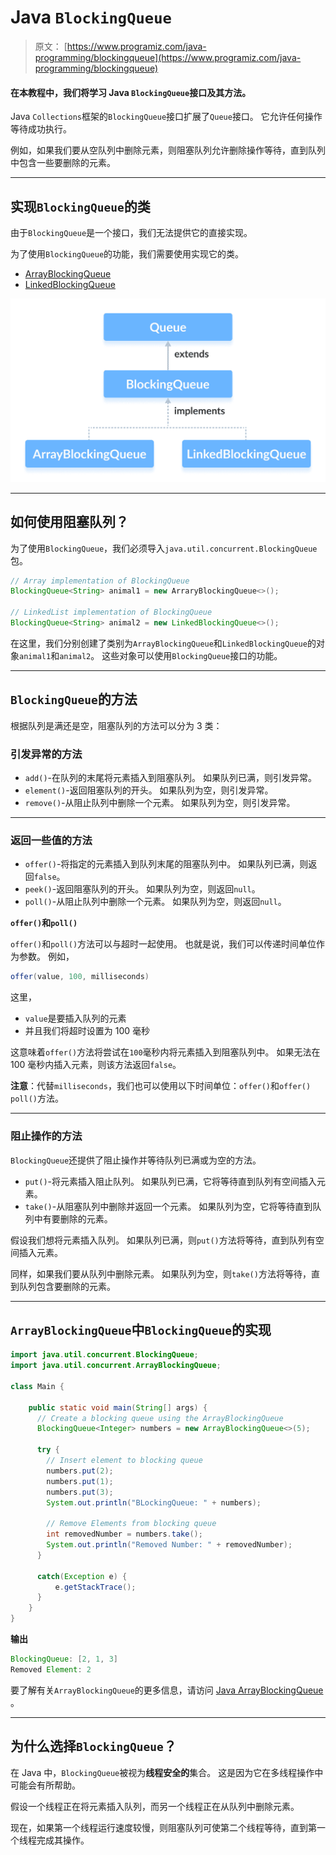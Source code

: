 # Java `BlockingQueue`

> 原文： [https://www.programiz.com/java-programming/blockingqueue](https://www.programiz.com/java-programming/blockingqueue)

#### 在本教程中，我们将学习 Java `BlockingQueue`接口及其方法。

Java `Collections`框架的`BlockingQueue`接口扩展了`Queue`接口。 它允许任何操作等待成功执行。

例如，如果我们要从空队列中删除元素，则阻塞队列允许删除操作等待，直到队列中包含一些要删除的元素。

* * *

## 实现`BlockingQueue`的类

由于`BlockingQueue`是一个接口，我们无法提供它的直接实现。

为了使用`BlockingQueue`的功能，我们需要使用实现它的类。

*   [ArrayBlockingQueue](/java-programming/arrayblockingqueue "Java ArrayBlockingQueue Class")
*   [LinkedBlockingQueue](/java-programming/linkedblockingqueue "Java LinkedBlockingQueue Class")

![ArrayBlockingQueue and LinkedBlockingQueue implements the BlockingQueue interface in Java.](img/7062cb98a9dbc593873ba5a06482eae5.png)

* * *

## 如何使用阻塞队列？

为了使用`BlockingQueue`，我们必须导入`java.util.concurrent.BlockingQueue`包。

```java
// Array implementation of BlockingQueue
BlockingQueue<String> animal1 = new ArraryBlockingQueue<>();

// LinkedList implementation of BlockingQueue
BlockingQueue<String> animal2 = new LinkedBlockingQueue<>(); 
```

在这里，我们分别创建了类别为`ArrayBlockingQueue`和`LinkedBlockingQueue`的对象`animal1`和`animal2`。 这些对象可以使用`BlockingQueue`接口的功能。

* * *

## `BlockingQueue`的方法

根据队列是满还是空，阻塞队列的方法可以分为 3 类：

### 引发异常的方法

*   `add()`-在队列的末尾将元素插入到阻塞队列。 如果队列已满，则引发异常。
*   `element()`-返回阻塞队列的开头。 如果队列为空，则引发异常。
*   `remove()`-从阻止队列中删除一个元素。 如果队列为空，则引发异常。

* * *

### 返回一些值的方法

*   `offer()`-将指定的元素插入到队列末尾的阻塞队列中。 如果队列已满，则返回`false`。
*   `peek()`-返回阻塞队列的开头。 如果队列为空，则返回`null`。
*   `poll()`-从阻止队列中删除一个元素。 如果队列为空，则返回`null`。

**`offer()`和`poll()`**

`offer()`和`poll()`方法可以与超时一起使用。 也就是说，我们可以传递时间单位作为参数。 例如，

```java
offer(value, 100, milliseconds) 
```

这里，

*   `value`是要插入队列的元素
*   并且我们将超时设置为 100 毫秒

这意味着`offer()`方法将尝试在`100`毫秒内将元素插入到阻塞队列中。 如果无法在 100 毫秒内插入元素，则该方法返回`false`。

**注意**：代替`milliseconds`，我们也可以使用以下时间单位：`offer()`和`offer()` `poll()`方法。

* * *

### 阻止操作的方法

`BlockingQueue`还提供了阻止操作并等待队列已满或为空的方法。

*   `put()`-将元素插入阻止队列。 如果队列已满，它将等待直到队列有空间插入元素。
*   `take()`-从阻塞队列中删除并返回一个元素。 如果队列为空，它将等待直到队列中有要删除的元素。

假设我们想将元素插入队列。 如果队列已满，则`put()`方法将等待，直到队列有空间插入元素。

同样，如果我们要从队列中删除元素。 如果队列为空，则`take()`方法将等待，直到队列包含要删除的元素。

* * *

## `ArrayBlockingQueue`中`BlockingQueue`的实现

```java
import java.util.concurrent.BlockingQueue;
import java.util.concurrent.ArrayBlockingQueue;

class Main {

    public static void main(String[] args) {
      // Create a blocking queue using the ArrayBlockingQueue
      BlockingQueue<Integer> numbers = new ArrayBlockingQueue<>(5);

      try {
        // Insert element to blocking queue
        numbers.put(2);
        numbers.put(1);
        numbers.put(3);
        System.out.println("BLockingQueue: " + numbers);

        // Remove Elements from blocking queue
        int removedNumber = numbers.take();
        System.out.println("Removed Number: " + removedNumber);
      }

      catch(Exception e) {
          e.getStackTrace();
      }
    }
} 
```

**输出**

```java
BlockingQueue: [2, 1, 3]
Removed Element: 2 
```

要了解有关`ArrayBlockingQueue`的更多信息，请访问 [Java ArrayBlockingQueue](/java-programming/arrayblockingqueue "Java ArrayBlockingQueue Class") 。

* * *

## 为什么选择`BlockingQueue`？

在 Java 中，`BlockingQueue`被视为**线程安全的**集合。 这是因为它在多线程操作中可能会有所帮助。

假设一个线程正在将元素插入队列，而另一个线程正在从队列中删除元素。

现在，如果第一个线程运行速度较慢，则阻塞队列可使第二个线程等待，直到第一个线程完成其操作。